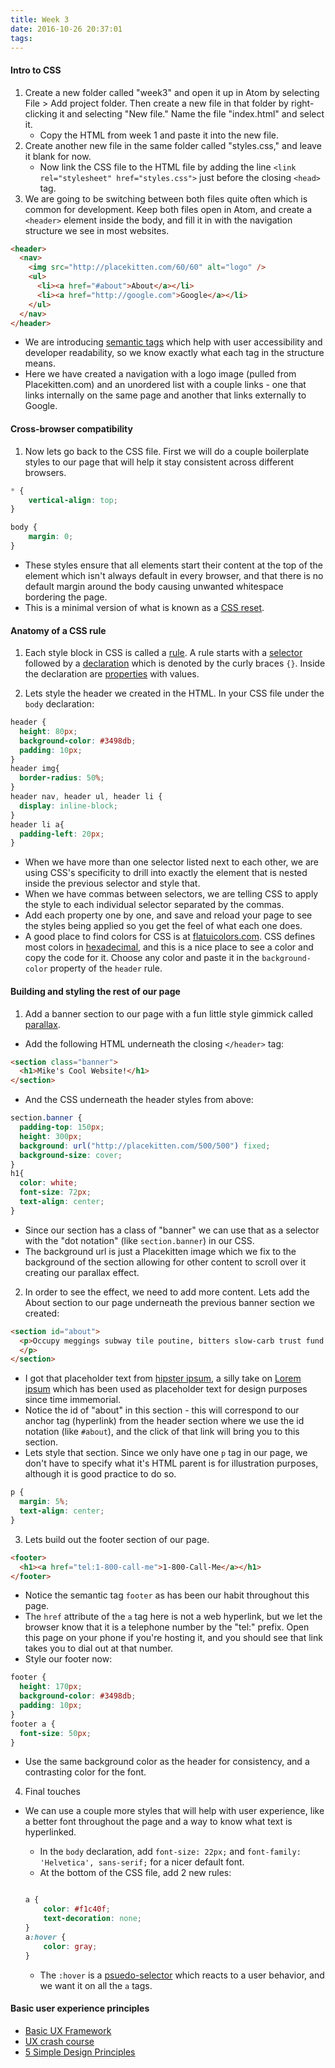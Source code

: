 ```yaml
---
title: Week 3
date: 2016-10-26 20:37:01
tags:
---
```

#### Intro to CSS
1. Create a new folder called "week3" and open it up in Atom by selecting File > Add project folder. Then create a new file in that folder by right-clicking it and selecting "New file." Name the file "index.html" and select it.
    - Copy the HTML from week 1 and paste it into the new file.
2. Create another new file in the same folder called "styles.css," and leave it blank for now.
    - Now link the CSS file to the HTML file by adding the line `<link rel="stylesheet" href="styles.css">`
    just before the closing `<head>` tag.
3. We are going to be switching between both files quite often which is common for development. Keep both files open in Atom, and create a `<header>` element inside the body, and fill it in with the navigation structure we see in most websites.

```html
<header>
  <nav>
    <img src="http://placekitten.com/60/60" alt="logo" />
    <ul>
      <li><a href="#about">About</a></li>
      <li><a href="http://google.com">Google</a></li>
    </ul>
  </nav>
</header>
```

- We are introducing [semantic tags](https://en.wikipedia.org/wiki/Semantic_HTML) which help with user accessibility and developer readability, so we know exactly what each tag in the structure means.
- Here we have created a navigation with a logo image (pulled from Placekitten.com) and an unordered list with a couple links - one that links internally on the same page and another that links externally to Google.

#### Cross-browser compatibility

1. Now lets go back to the CSS file. First we will do a couple boilerplate styles to our page that will help it stay consistent across different browsers.

```css
* {
    vertical-align: top;
}

body {
    margin: 0;
}
```

- These styles ensure that all elements start their content at the top of the element which isn't always default in every browser, and that there is no default margin around the body causing unwanted whitespace bordering the page.
- This is a minimal version of what is known as a [CSS reset](http://cssreset.com/what-is-a-css-reset/).

#### Anatomy of a CSS rule

1. Each style block in CSS is called a [rule](http://www.w3schools.com/css/css_syntax.asp). A rule starts with a [selector](http://www.w3schools.com/cssref/css_selectors.asp) followed by a [declaration](http://reference.sitepoint.com/css/declarations) which is denoted by the curly braces `{}`. Inside the declaration are [properties](http://www.htmldog.com/references/css/properties/) with values.

2. Lets style the header we created in the HTML. In your CSS file under the `body` declaration:

```css
header {
  height: 80px;
  background-color: #3498db;
  padding: 10px;
}
header img{
  border-radius: 50%;
}
header nav, header ul, header li {
  display: inline-block;
}
header li a{
  padding-left: 20px;
}
```

- When we have more than one selector listed next to each other, we are using CSS's specificity to drill into exactly the element that is nested inside the previous selector and style that.
- When we have commas between selectors, we are telling CSS to apply the style to each individual selector separated by the commas.
- Add each property one by one, and save and reload your page to see the styles being applied so you get the feel of what each one does.
- A good place to find colors for CSS is at [flatuicolors.com](https://flatuicolors.com). CSS defines most colors in [hexadecimal](https://en.wikipedia.org/wiki/Hexadecimal), and this is a nice place to see a color and copy the code for it. Choose any color and paste it in the `background-color` property of the `header` rule.

#### Building and styling the rest of our page

1. Add a banner section to our page with a fun little style gimmick called [parallax](https://en.wikipedia.org/wiki/Parallax).

- Add the following HTML underneath the closing `</header>` tag:

```html
<section class="banner">
  <h1>Mike's Cool Website!</h1>
</section>
```

- And the CSS underneath the header styles from above:

```css
section.banner {
  padding-top: 150px;
  height: 300px;
  background: url("http://placekitten.com/500/500") fixed;
  background-size: cover;
}
h1{
  color: white;
  font-size: 72px;
  text-align: center;
}
```
- Since our section has a class of "banner" we can use that as a selector with the "dot notation" (like `section.banner`) in our CSS.
- The background url is just a Placekitten image which we fix to the background of the section allowing for other content to scroll over it creating our parallax effect.

2. In order to see the effect, we need to add more content. Lets add the About section to our page underneath the previous banner section we created:

```html
<section id="about">
  <p>Occupy meggings subway tile poutine, bitters slow-carb trust fund XOXO master cleanse venmo. Occupy fap etsy, pour-over brooklyn snackwave blue bottle VHS. Helvetica marfa brooklyn, pok pok deep v hammock +1 actually mlkshk lomo swag activated charcoal cliche ethical selfies. Yr taxidermy austin pop-up salvia, sustainable asymmetrical kickstarter wayfarers plaid succulents craft beer jean shorts. PBR&B affogato air plant, art party umami kickstarter heirloom literally letterpress biodiesel blue bottle next level. Truffaut retro man bun, fap unicorn jianbing blog franzen tacos keytar tumeric pug meditation beard cliche. Fap keffiyeh mlkshk drinking vinegar, chillwave hella prism put a bird on it neutra readymade tbh forage deep v microdosing cold-pressed.
  </p>
</section>
```

- I got that placeholder text from [hipster ipsum](https://hipsum.co), a silly take on [Lorem ipsum](https://en.wikipedia.org/wiki/Lorem_ipsum) which has been used as placeholder text for design purposes since time immemorial.
- Notice the id of "about" in this section - this will correspond to our anchor tag (hyperlink) from the header section where we use the id notation (like `#about`), and the click of that link will bring you to this section.
- Lets style that section. Since we only have one `p` tag in our page, we don't have to specify what it's HTML parent is for illustration purposes, although it is good practice to do so.

```css
p {
  margin: 5%;
  text-align: center;
}
```

3. Lets build out the footer section of our page.

```html
<footer>
  <h1><a href="tel:1-800-call-me">1-800-Call-Me</a></h1>
</footer>
```
- Notice the semantic tag `footer` as has been our habit throughout this page.
- The `href` attribute of the `a` tag here is not a web hyperlink, but we let the browser know that it is a telephone number by the "tel:" prefix. Open this page on your phone if you're hosting it, and you should see that link takes you to dial out at that number.
- Style our footer now:

```css
footer {
  height: 170px;
  background-color: #3498db;
  padding: 10px;
}
footer a {
  font-size: 50px;
}
```
- Use the same background color as the header for consistency, and a contrasting color for the font.

4. Final touches

- We can use a couple more styles that will help with user experience, like a better font throughout the page and a way to know what text is hyperlinked.
    - In the `body` declaration, add `font-size: 22px;` and `font-family: 'Helvetica', sans-serif;` for a nicer default font.
    - At the bottom of the CSS file, add 2 new rules:
    ```css

    a {
        color: #f1c40f;
        text-decoration: none;
    }
    a:hover {
        color: gray;
    }
    ```

    - The `:hover` is a [psuedo-selector]() which reacts to a user behavior, and we want it on all the `a` tags.

#### Basic user experience principles

- [Basic UX Framework](https://uxmag.com/articles/basic-ux%E2%80%8A%E2%80%94%E2%80%8Aa-framework-for-usable-products)
- [UX crash course](http://thehipperelement.com/post/75476711614/ux-crash-course-31-fundamentals)
- [5 Simple Design Principles](https://www.sitepoint.com/5-simple-ux-principles-guide-product-design/)
